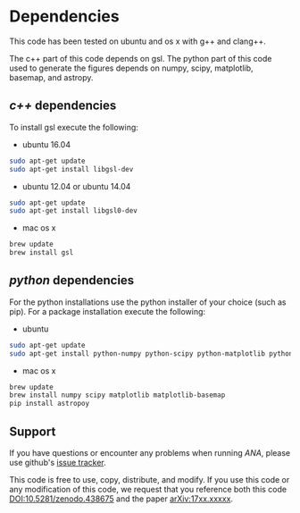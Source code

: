# Dependencies
This code has been tested on ubuntu and os x with g++ and clang++.

The c++ part of this code depends on gsl.
The python part of this code used to generate the figures depends on numpy, scipy, matplotlib, basemap, and astropy.

## *c++* dependencies
To install gsl execute the following:

* ubuntu 16.04
```sh
sudo apt-get update
sudo apt-get install libgsl-dev
```
* ubuntu 12.04 or ubuntu 14.04
```sh
sudo apt-get update
sudo apt-get install libgsl0-dev
```
* mac os x
```sh
brew update
brew install gsl
```

## *python* dependencies
For the python installations use the python installer of your choice (such as pip). For a package installation execute the following:
* ubuntu
```sh
sudo apt-get update
sudo apt-get install python-numpy python-scipy python-matplotlib python-mpltoolkits.basemap python-astropy
```
* mac os x
```sh
brew update
brew install numpy scipy matplotlib matplotlib-basemap
pip install astropoy
```

## Support
If you have questions or encounter any problems when running *ANA*, please use github's [issue tracker](https://github.com/PeterDenton/ANA/issues).

This code is free to use, copy, distribute, and modify.
If you use this code or any modification of this code, we request that you reference both this code [DOI:10.5281/zenodo.438675](https://zenodo.org/record/438675) and the paper [arXiv:17xx.xxxxx](https://arxiv.org/abs/17xx.xxxxx).
